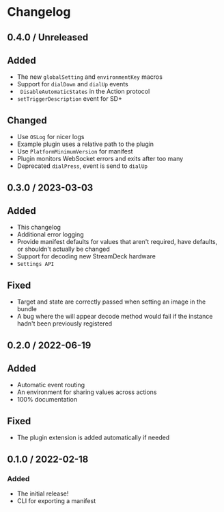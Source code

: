 # Changelog

## 0.4.0 / Unreleased

## Added

- The new `globalSetting` and `environmentKey` macros
- Support for `dialDown` and `dialUp` events
- ` DisableAutomaticStates` in the Action protocol
- `setTriggerDescription` event for SD+

## Changed

- Use `OSLog` for nicer logs
- Example plugin uses a relative path to the plugin
- Use `PlatformMinimumVersion` for manifest
- Plugin monitors WebSocket errors and exits after too many
- Deprecated `dialPress`, event is send to `dialUp`

## 0.3.0 / 2023-03-03

## Added

- This changelog
- Additional error logging
- Provide manifest defaults for values that aren't required, have defaults, or shouldn't actually be changed
- Support for decoding new StreamDeck hardware
- `Settings API`

## Fixed

- Target and state are correctly passed when setting an image in the bundle
- A bug where the will appear decode method would fail if the instance hadn't been previously registered

## 0.2.0 / 2022-06-19

## Added

- Automatic event routing
- An environment for sharing values across actions
- 100% documentation

## Fixed

- The plugin extension is added automatically if needed

## 0.1.0 / 2022-02-18

### Added

- The initial release!
- CLI for exporting a manifest
